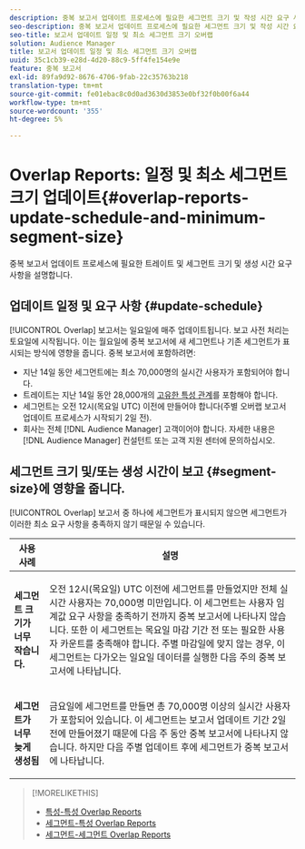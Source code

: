 ```yaml
---
description: 중복 보고서 업데이트 프로세스에 필요한 세그먼트 크기 및 작성 시간 요구 사항을 설명합니다.
seo-description: 중복 보고서 업데이트 프로세스에 필요한 세그먼트 크기 및 작성 시간 요구 사항을 설명합니다.
seo-title: 보고서 업데이트 일정 및 최소 세그먼트 크기 오버랩
solution: Audience Manager
title: 보고서 업데이트 일정 및 최소 세그먼트 크기 오버랩
uuid: 35c1cb39-e28d-4d20-88c9-5ff4fe154e9e
feature: 중복 보고서
exl-id: 89fa9d92-8676-4706-9fab-22c35763b218
translation-type: tm+mt
source-git-commit: fe01ebac8c0d0ad3630d3853e0bf32f0b00f6a44
workflow-type: tm+mt
source-wordcount: '355'
ht-degree: 5%

---
```


# Overlap Reports: 일정 및 최소 세그먼트 크기 업데이트{#overlap-reports-update-schedule-and-minimum-segment-size}

중복 보고서 업데이트 프로세스에 필요한 트레이트 및 세그먼트 크기 및 생성 시간 요구 사항을 설명합니다.

## 업데이트 일정 및 요구 사항 {#update-schedule}

[!UICONTROL Overlap] 보고서는 일요일에 매주 업데이트됩니다. 보고 사전 처리는 토요일에 시작됩니다. 이는 월요일에 중복 보고서에 새 세그먼트나 기존 세그먼트가 표시되는 방식에 영향을 줍니다. 중복 보고서에 포함하려면:

* 지난 14일 동안 세그먼트에는 최소 70,000명의 실시간 사용자가 포함되어야 합니다.
* 트레이트는 지난 14일 동안 28,000개의 [고유한 특성 관계](/help/using/features/traits/trait-and-segment-qualification-reference.md)를 포함해야 합니다.
* 세그먼트는 오전 12시(목요일 UTC) 이전에 만들어야 합니다(주별 오버랩 보고서 업데이트 프로세스가 시작되기 2일 전).
* 회사는 전체 [!DNL Audience Manager] 고객이어야 합니다. 자세한 내용은 [!DNL Audience Manager] 컨설턴트 또는 고객 지원 센터에 문의하십시오.

## 세그먼트 크기 및/또는 생성 시간이 보고 {#segment-size}에 영향을 줍니다.

[!UICONTROL Overlap] 보고서 중 하나에 세그먼트가 표시되지 않으면 세그먼트가 이러한 최소 요구 사항을 충족하지 않기 때문일 수 있습니다.

<table id="table_BE2937C1FA314BBDBD1D026321D6E6B1"> 
 <thead> 
  <tr> 
   <th colname="col1" class="entry"> 사용 사례 </th> 
   <th colname="col2" class="entry"> 설명 </th> 
  </tr> 
 </thead>
 <tbody> 
  <tr> 
   <td colname="col1"> <p> <b>세그먼트 크기가 너무 작습니다.</b> </p> </td> 
   <td colname="col2"> <p>오전 12시(목요일) UTC 이전에 세그먼트를 만들었지만 전체 실시간 사용자는 70,000명 미만입니다. 이 세그먼트는 사용자 임계값 요구 사항을 충족하기 전까지 <span class="wintitle"> 중복 보고서</span>에 나타나지 않습니다. 또한 이 세그먼트는 목요일 마감 기간 전 또는 필요한 사용자 카운트를 충족해야 합니다. 주별 마감일에 맞지 않는 경우, 이 세그먼트는 다가오는 일요일 데이터를 실행한 다음 주의 <span class="wintitle"> 중복 보고서</span>에 나타납니다. </p> </td> 
  </tr> 
  <tr> 
   <td colname="col1"> <p> <b>세그먼트가 너무 늦게 생성됨</b> </p> </td> 
   <td colname="col2"> <p>금요일에 세그먼트를 만들면 총 70,000명 이상의 실시간 사용자가 포함되어 있습니다. 이 세그먼트는 보고서 업데이트 기간 2일 전에 만들어졌기 때문에 다음 주 동안 <span class="wintitle"> 중복 보고서</span>에 나타나지 않습니다. 하지만 다음 주별 업데이트 후에 세그먼트가 <span class="wintitle"> 중복 보고서</span>에 나타납니다. </p> </td> 
  </tr> 
 </tbody> 
</table>

>[!MORELIKETHIS]
>
>* [특성-특성 Overlap Reports](../../reporting/dynamic-reports/trait-trait-overlap-report.md#trait-to-trait-overlap-report)
>* [세그먼트-특성 Overlap Reports](../../reporting/dynamic-reports/segment-trait-overlap-report.md)
>* [세그먼트-세그먼트 Overlap Reports](../../reporting/dynamic-reports/segment-segment-overlap-report.md)

